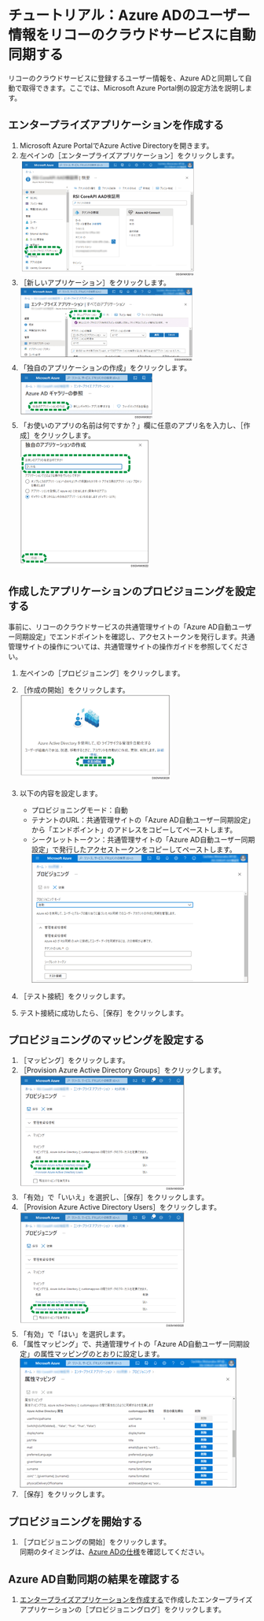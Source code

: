 # チュートリアル：Azure ADのユーザー情報をリコーのクラウドサービスに自動同期する  
リコーのクラウドサービスに登録するユーザー情報を、Azure ADと同期して自動で取得できます。ここでは、Microsoft Azure Portal側の設定方法を説明します。  
## エンタープライズアプリケーションを作成する  
1. Microsoft Azure PortalでAzure Active Directoryを開きます。  
1. 左ペインの［エンタープライズアプリケーション］をクリックします。  
![アプリケーション画面のイラスト](/img/dsgvwx5019.gif)  
1. ［新しいアプリケーション］をクリックします。  
![アプリケーション画面のイラスト](/img/dsgvwx5020.gif)  
1. 「独自のアプリケーションの作成」をクリックします。  
![アプリケーション画面のイラスト](/img/dsgvwx5021.gif)  
1. 「お使いのアプリの名前は何ですか？」欄に任意のアプリ名を入力し、［作成］をクリックします。  
![アプリケーション画面のイラスト](/img/dsgvwx5022.gif)   
## 作成したアプリケーションのプロビジョニングを設定する  
事前に、リコーのクラウドサービスの共通管理サイトの「Azure AD自動ユーザー同期設定」でエンドポイントを確認し、アクセストークンを発行します。共通管理サイトの操作については、共通管理サイトの操作ガイドを参照してください。  
1. 左ペインの［プロビジョニング］をクリックします。
 
1. ［作成の開始］をクリックします。  
![アプリケーション画面のイラスト](/img/dsgvwx5026.gif)  
1. 以下の内容を設定します。  
    * プロビジョニングモード：自動  
    * テナントのURL：共通管理サイトの「Azure AD自動ユーザー同期設定」から「エンドポイント」のアドレスをコピーしてペーストします。  
    * シークレットトークン：共通管理サイトの「Azure AD自動ユーザー同期設定」で発行したアクセストークンをコピーしてペーストします。  
![アプリケーション画面のイラスト](/img/dsgvwx0148.gif)  
1. ［テスト接続］をクリックします。  
1. テスト接続に成功したら、［保存］をクリックします。  

## プロビジョニングのマッピングを設定する
1. ［マッピング］をクリックします。  
1. ［Provision Azure Active Directory Groups］をクリックします。  
![アプリケーション画面のイラスト](/img/dsgvwx5024.gif)   
1. 「有効」で「いいえ」を選択し、［保存］をクリックします。  
1. ［Provision Azure Active Directory Users］をクリックします。  
![アプリケーション画面のイラスト](/img/dsgvwx5025.gif)  
1. 「有効」で「はい」を選択します。  
1. 「属性マッピング」で、共通管理サイトの「Azure AD自動ユーザー同期設定」の属性マッピングのとおりに設定します。  
![アプリケーション画面のイラスト](/img/dsgvwx0151.gif) 
1. ［保存］をクリックします。  

## プロビジョニングを開始する
1. ［プロビジョニングの開始］をクリックします。  
同期のタイミングは、[Azure ADの仕様](https://docs.microsoft.com/ja-jp/azure/active-directory/app-provisioning/configure-automatic-user-provisioning-portal#provisioning-statusI)を確認してください。

## Azure AD自動同期の結果を確認する
1. [エンタープライズアプリケーションを作成する](#エンタープライズアプリケーションを作成する)で作成したエンタープライズアプリケーションの［プロビジョニングログ］をクリックします。  

